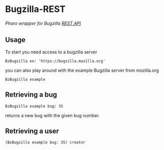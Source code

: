 # Bugzilla-REST
###### Pharo wrapper for Bugzilla [REST API](https://wiki.mozilla.org/Bugzilla:REST_API) 

## Usage

To start you need access to a bugzilla server

```Smalltalk
BzBugzilla on: 'https://bugzilla.mozilla.org'
```

you can also play around with the example Bugzilla server from mozilla.org

```Smalltalk
BzBugzilla example
```

## Retrieving a bug
```Smalltalk
BzBugzilla example bug: 35
```
returns a new bug with the given bug number.

## Retrieving a user

```Smalltalk
(BzBugzilla example bug: 35) creator
```

